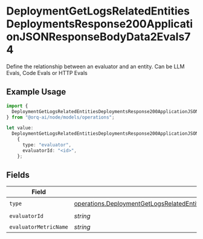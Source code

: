 # DeploymentGetLogsRelatedEntitiesDeploymentsResponse200ApplicationJSONResponseBodyData2Evals74

Define the relationship between an evaluator and an entity. Can be LLM Evals, Code Evals or HTTP Evals

## Example Usage

```typescript
import {
  DeploymentGetLogsRelatedEntitiesDeploymentsResponse200ApplicationJSONResponseBodyData2Evals74,
} from "@orq-ai/node/models/operations";

let value:
  DeploymentGetLogsRelatedEntitiesDeploymentsResponse200ApplicationJSONResponseBodyData2Evals74 =
    {
      type: "evaluator",
      evaluatorId: "<id>",
    };
```

## Fields

| Field                                                                                                                                                                                                                                        | Type                                                                                                                                                                                                                                         | Required                                                                                                                                                                                                                                     | Description                                                                                                                                                                                                                                  |
| -------------------------------------------------------------------------------------------------------------------------------------------------------------------------------------------------------------------------------------------- | -------------------------------------------------------------------------------------------------------------------------------------------------------------------------------------------------------------------------------------------- | -------------------------------------------------------------------------------------------------------------------------------------------------------------------------------------------------------------------------------------------- | -------------------------------------------------------------------------------------------------------------------------------------------------------------------------------------------------------------------------------------------- |
| `type`                                                                                                                                                                                                                                       | [operations.DeploymentGetLogsRelatedEntitiesDeploymentsResponse200ApplicationJSONResponseBodyData2Evals74Type](../../models/operations/deploymentgetlogsrelatedentitiesdeploymentsresponse200applicationjsonresponsebodydata2evals74type.md) | :heavy_check_mark:                                                                                                                                                                                                                           | N/A                                                                                                                                                                                                                                          |
| `evaluatorId`                                                                                                                                                                                                                                | *string*                                                                                                                                                                                                                                     | :heavy_check_mark:                                                                                                                                                                                                                           | N/A                                                                                                                                                                                                                                          |
| `evaluatorMetricName`                                                                                                                                                                                                                        | *string*                                                                                                                                                                                                                                     | :heavy_minus_sign:                                                                                                                                                                                                                           | N/A                                                                                                                                                                                                                                          |